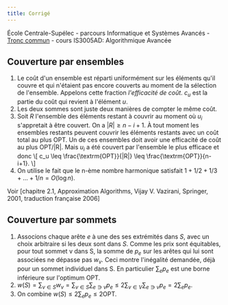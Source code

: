 ```yaml
---
title: Corrigé
---
```


École Centrale-Supélec - parcours Informatique et Systèmes Avancés - [Tronc commun](http://www.isia.ecp.fr/welcome_to_www_ecp_fr_cms_site_isia/isia___formation/cours_tronc_commun) - cours IS3005AD: Algorithmique Avancée

## Couverture par ensembles

1. Le coût d'un ensemble est réparti uniformément sur les éléments qu'il couvre et qui n'étaient pas encore couverts au moment de la sélection de l'ensemble. Appelons cette fraction *l'efficacité de coût*.  $c_u$ est la partie du coût qui revient à l'élément $u$.
2. Les deux sommes sont juste deux manières de compter le même coût.
3. Soit $R$ l'ensemble des éléments restant à couvrir au moment où $u_i$ s'appretait à être couvert. On a $|R|\geq n-i+1$. À tout moment les ensembles restants peuvent couvrir les éléments restants avec un coût total au plus OPT.  Un de ces ensembles doit avoir une efficacité de coût au plus OPT/|R|. Mais $u_i$ a été couvert par l'ensemble le plus efficace et donc 
\\[
		c_u \leq \frac{\textrm{OPT}}{|R|} \leq  \frac{\textrm{OPT}}{n-i+1}.
\\] 
4. On utilise le fait que le n-ème nombre harmonique satisfait $1+1/2+1/3+\ldots+1/n=O(\log n)$.

Voir [chapitre 2.1, Approximation Algorithms, Vijay V. Vazirani, Springer, 2001, traduction française 2006]

## Couverture par sommets

1. Associons chaque arête $e$ à une des ses extrémités dans $S$, avec un choix arbitraire si les deux sont dans $S$. Comme les prix sont équitables, pour tout sommet v dans S, la somme de $p_e$ sur les arêtes qui lui sont associées ne dépasse pas $w_v$.  Ceci montre l'inégalité demandée, déjà pour un sommet individuel dans S. En particulier $\sum_e p_e$ est une borne inférieure sur l'optimum OPT.
2. $w(S)=\sum_{v\in S} w_v = \sum_{v\in S} \sum_{e\ni v} p_e  \leq 2 \sum_{v\in V} \sum_{e\ni v} p_e =  2 \sum_e p_e$.
3. On combine $w(S) \leq 2 \sum_e p_e \leq 2\textrm{OPT}$.
